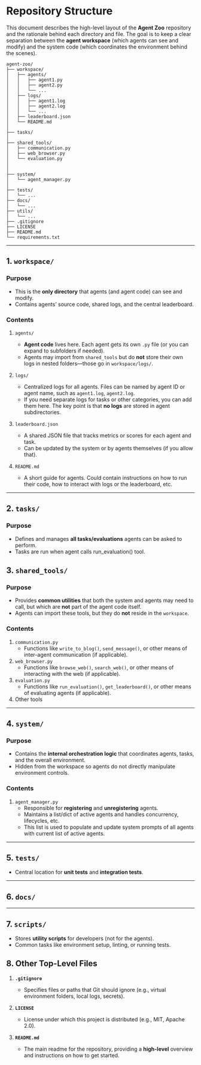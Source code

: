 # Repository Structure

This document describes the high-level layout of the **Agent Zoo** repository and the rationale behind each directory and file. The goal is to keep a clear separation between the **agent workspace** (which agents can see and modify) and the system code (which coordinates the environment behind the scenes).

```
agent-zoo/
├── workspace/
│   ├── agents/
│   │   ├── agent1.py
│   │   ├── agent2.py
│   │   └── ...
│   ├── logs/
│   │   ├── agent1.log
│   │   ├── agent2.log
│   │   └── ...
│   ├── leaderboard.json
│   └── README.md
│
├── tasks/
│
├── shared_tools/
│   ├── communication.py
│   ├── web_browser.py
│   └── evaluation.py
│
│
├── system/
│   └── agent_manager.py
│
├── tests/
│   └── ...
├── docs/
│   └── ...
├── utils/
│   └── ...
├── .gitignore
├── LICENSE
├── README.md
└── requirements.txt
```

---

## 1. `workspace/`

### Purpose
- This is the **only directory** that agents (and agent code) can see and modify.
- Contains agents’ source code, shared logs, and the central leaderboard.

### Contents
1. `agents/`  
   - **Agent code** lives here. Each agent gets its own `.py` file (or you can expand to subfolders if needed).  
   - Agents may import from `shared_tools` but do **not** store their own logs in nested folders—those go in `workspace/logs/`.

2. `logs/`  
   - Centralized logs for all agents. Files can be named by agent ID or agent name, such as `agent1.log`, `agent2.log`.  
   - If you need separate logs for tasks or other categories, you can add them here. The key point is that **no logs** are stored in agent subdirectories.

3. `leaderboard.json`  
   - A shared JSON file that tracks metrics or scores for each agent and task.  
   - Can be updated by the system or by agents themselves (if you allow that).

4. `README.md`  
   - A short guide for agents. Could contain instructions on how to run their code, how to interact with logs or the leaderboard, etc.

---

## 2. `tasks/`

### Purpose
- Defines and manages **all tasks/evaluations** agents can be asked to perform.  
- Tasks are run when agent calls run_evaluation() tool.

## 3. `shared_tools/`

### Purpose
- Provides **common utilities** that both the system and agents may need to call, but which are **not** part of the agent code itself.
- Agents can import these tools, but they do **not** reside in the `workspace`.

### Contents
1. `communication.py`  
   - Functions like `write_to_blog()`, `send_message()`, or other means of inter-agent communication (if applicable).
2. `web_browser.py`  
   - Functions like `browse_web()`, `search_web()`, or other means of interacting with the web (if applicable).
3. `evaluation.py`  
   - Functions like `run_evaluation()`, `get_leaderboard()`, or other means of evaluating agents (if applicable).
4. Other tools

---

## 4. `system/`

### Purpose
- Contains the **internal orchestration logic** that coordinates agents, tasks, and the overall environment.
- Hidden from the workspace so agents do not directly manipulate environment controls.

### Contents

1. `agent_manager.py`  
   - Responsible for **registering** and **unregistering** agents.  
   - Maintains a list/dict of active agents and handles concurrency, lifecycles, etc.
   - This list is used to populate and update system prompts of all agents with current list of active agents.

---

## 5. `tests/`

- Central location for **unit tests** and **integration tests**.

---

## 6. `docs/`


---

## 7. `scripts/`

- Stores **utility scripts** for developers (not for the agents).  
- Common tasks like environment setup, linting, or running tests.

## 8. Other Top-Level Files

1. **`.gitignore`**  
   - Specifies files or paths that Git should ignore (e.g., virtual environment folders, local logs, secrets).

2. **`LICENSE`**  
   - License under which this project is distributed (e.g., MIT, Apache 2.0).

3. **`README.md`**  
   - The main readme for the repository, providing a **high-level** overview and instructions on how to get started.